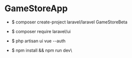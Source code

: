 # GameStoreApp
 
 
- $ composer create-project laravel/laravel GameStoreBeta
 
- $ composer require laravel/ui
- $ php artisan ui vue --auth
- $ npm install && npm run dev\
